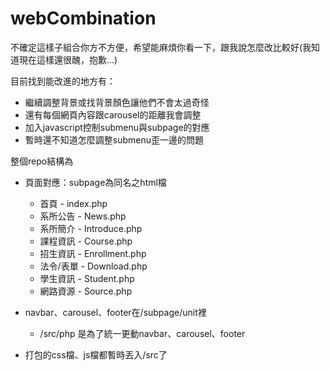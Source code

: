 # webCombination

不確定這樣子組合你方不方便，希望能麻煩你看一下，跟我說怎麼改比較好(我知道現在這樣還很醜，抱歉...)

目前找到能改進的地方有：

+ 繼續調整背景或找背景顏色讓他們不會太過奇怪
+ 還有每個網頁內容跟carousel的距離我會調整
+ 加入javascript控制submenu與subpage的對應
+ 暫時還不知道怎麼調整submenu歪一邊的問題


整個repo結構為


+ 頁面對應：subpage為同名之html檔

	+ 首頁 - index.php
	+ 系所公告 - News.php
	+ 系所簡介 - Introduce.php
	+ 課程資訊 - Course.php
	+ 招生資訊 - Enrollment.php
	+ 法令/表單 - Download.php
	+ 學生資訊 - Student.php
	+ 網路資源 - Source.php

+ navbar、carousel、footer在/subpage/unit裡
	+ /src/php 是為了統一更動navbar、carousel、footer

+ 打包的css檔、js檔都暫時丟入/src了


